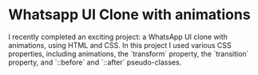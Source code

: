 # Whatsapp UI Clone with animations
<p>I recently completed an exciting project: a WhatsApp UI clone with animations, using HTML and CSS. In this project I used various CSS properties, including animations, the `transform` property, the `transition` property, and `::before` and `::after` pseudo-classes.</p>